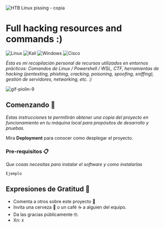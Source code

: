 ![HTB Linux pissing - copia](https://user-images.githubusercontent.com/83385717/236991358-965f5556-31c2-4417-b494-ba2aa0745806.png)


# Full hacking resources and commands :)
  ![Linux](https://img.shields.io/badge/Linux-FCC624?style=for-the-badge&logo=linux&logoColor=black)
  ![Kali](https://img.shields.io/badge/Kali-268BEE?style=for-the-badge&logo=kalilinux&logoColor=white)
  ![Windows](https://img.shields.io/badge/Windows-0078D6?style=for-the-badge&logo=windows&logoColor=white)
  ![Cisco](https://img.shields.io/badge/cisco-%23049fd9.svg?style=for-the-badge&logo=cisco&logoColor=black)
  
  
_Ésta es mi recopilación personal de recursos utilizados en entornos prácticos: Comandos de Linux / Powershell / WSL, CTF, herramientas de hacking (pentesting, phishing, cracking, poisoning, spoofing, sniffing), gestión de servidores, networking, etc. :)_

![gif-piolin-9](https://user-images.githubusercontent.com/83385717/236990386-5b1a2c21-46b3-419f-8e93-7038df142af2.gif)
## Comenzando 🚀

_Estas instrucciones te permitirán obtener una copia del proyecto en funcionamiento en tu máquina local para propósitos de desarrollo y pruebas._

Mira **Deployment** para conocer como desplegar el proyecto.


### Pre-requisitos 📋

_Que cosas necesitas para instalar el software y como instalarlas_

```
Ejemplo
```

## Expresiones de Gratitud 🎁

* Comenta a otros sobre este proyecto 📢
* Invita una cerveza 🍺 o un café ☕ a alguien del equipo. 
* Da las gracias públicamente 🤓.
* Xn: `X`

